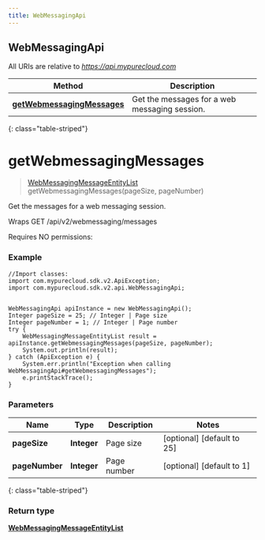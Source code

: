 ```yaml
---
title: WebMessagingApi
---
```


## WebMessagingApi

All URIs are relative to *https://api.mypurecloud.com*

| Method                                                                    | Description                                   |
| ------------------------------------------------------------------------- | --------------------------------------------- |
| [**getWebmessagingMessages**](WebMessagingApi.md#getWebmessagingMessages) | Get the messages for a web messaging session. |

{: class="table-striped"}

<a name="getWebmessagingMessages"></a>

# **getWebmessagingMessages**

> [WebMessagingMessageEntityList](WebMessagingMessageEntityList.md) getWebmessagingMessages(pageSize, pageNumber)

Get the messages for a web messaging session.

Wraps GET /api/v2/webmessaging/messages

Requires NO permissions:

### Example

```{"language":"java"}
//Import classes:
import com.mypurecloud.sdk.v2.ApiException;
import com.mypurecloud.sdk.v2.api.WebMessagingApi;


WebMessagingApi apiInstance = new WebMessagingApi();
Integer pageSize = 25; // Integer | Page size
Integer pageNumber = 1; // Integer | Page number
try {
    WebMessagingMessageEntityList result = apiInstance.getWebmessagingMessages(pageSize, pageNumber);
    System.out.println(result);
} catch (ApiException e) {
    System.err.println("Exception when calling WebMessagingApi#getWebmessagingMessages");
    e.printStackTrace();
}
```

### Parameters

| Name           | Type        | Description | Notes                      |
| -------------- | ----------- | ----------- | -------------------------- |
| **pageSize**   | **Integer** | Page size   | [optional] [default to 25] |
| **pageNumber** | **Integer** | Page number | [optional] [default to 1]  |

{: class="table-striped"}

### Return type

[**WebMessagingMessageEntityList**](WebMessagingMessageEntityList.md)

